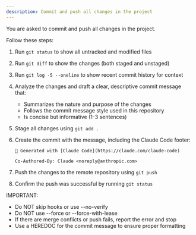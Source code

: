 ```yaml
---
description: Commit and push all changes in the project
---
```


You are asked to commit and push all changes in the project.

Follow these steps:

1. Run `git status` to show all untracked and modified files
2. Run `git diff` to show the changes (both staged and unstaged)
3. Run `git log -5 --oneline` to show recent commit history for context

4. Analyze the changes and draft a clear, descriptive commit message that:
   - Summarizes the nature and purpose of the changes
   - Follows the commit message style used in this repository
   - Is concise but informative (1-3 sentences)

5. Stage all changes using `git add .`

6. Create the commit with the message, including the Claude Code footer:
   ```
   🤖 Generated with [Claude Code](https://claude.com/claude-code)

   Co-Authored-By: Claude <noreply@anthropic.com>
   ```

7. Push the changes to the remote repository using `git push`

8. Confirm the push was successful by running `git status`

IMPORTANT:
- Do NOT skip hooks or use --no-verify
- Do NOT use --force or --force-with-lease
- If there are merge conflicts or push fails, report the error and stop
- Use a HEREDOC for the commit message to ensure proper formatting

